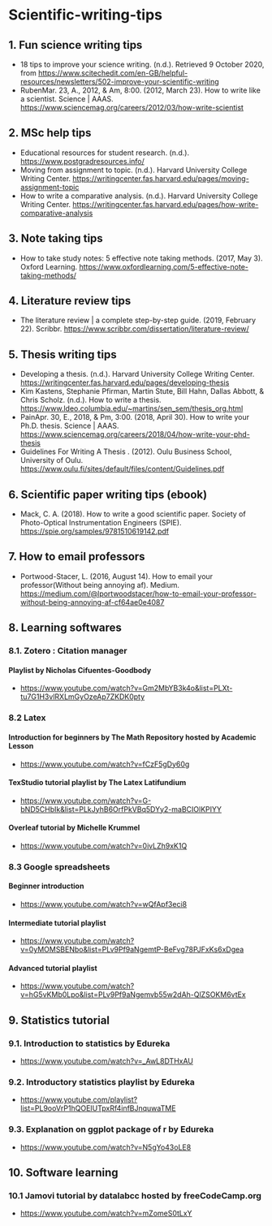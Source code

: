 # Scientific-writing-tips

## 1. Fun science writing tips
* 18 tips to improve your science writing. (n.d.). Retrieved 9 October 2020, from https://www.scitechedit.com/en-GB/helpful-resources/newsletters/502-improve-your-scientific-writing
* RubenMar. 23, A., 2012, & Am, 8:00. (2012, March 23). How to write like a scientist. Science | AAAS. https://www.sciencemag.org/careers/2012/03/how-write-scientist


## 2. MSc help tips
* Educational resources for student research. (n.d.). https://www.postgradresources.info/
* Moving from assignment to topic. (n.d.). Harvard University College Writing Center. https://writingcenter.fas.harvard.edu/pages/moving-assignment-topic
* How to write a comparative analysis. (n.d.). Harvard University College Writing Center. https://writingcenter.fas.harvard.edu/pages/how-write-comparative-analysis

## 3. Note taking tips
* How to take study notes: 5 effective note taking methods. (2017, May 3). Oxford Learning. https://www.oxfordlearning.com/5-effective-note-taking-methods/

## 4. Literature review tips
* The literature review | a complete step-by-step guide. (2019, February 22). Scribbr. https://www.scribbr.com/dissertation/literature-review/

## 5. Thesis writing tips
* Developing a thesis. (n.d.). Harvard University College Writing Center. https://writingcenter.fas.harvard.edu/pages/developing-thesis
* Kim Kastens, Stephanie Pfirman, Martin Stute, Bill Hahn, Dallas Abbott, & Chris Scholz. (n.d.). How to write a thesis. https://www.ldeo.columbia.edu/~martins/sen_sem/thesis_org.html
* PainApr. 30, E., 2018, & Pm, 3:00. (2018, April 30). How to write your Ph.D. thesis. Science | AAAS. https://www.sciencemag.org/careers/2018/04/how-write-your-phd-thesis
* Guidelines For Writing A Thesis . (2012). Oulu Business School, University of Oulu. https://www.oulu.fi/sites/default/files/content/Guidelines.pdf

## 6. Scientific paper writing tips (ebook)
* Mack, C. A. (2018). How to write a good scientific paper. Society of Photo-Optical Instrumentation Engineers (SPIE). https://spie.org/samples/9781510619142.pdf

## 7. How to email professors
* Portwood-Stacer, L. (2016, August 14). How to email your professor(Without being annoying af). Medium. https://medium.com/@lportwoodstacer/how-to-email-your-professor-without-being-annoying-af-cf64ae0e4087

## 8. Learning softwares
### 8.1. Zotero : Citation manager

#### Playlist by Nicholas Cifuentes-Goodbody
* https://www.youtube.com/watch?v=Gm2MbYB3k4o&list=PLXt-tu7G1H3vlRXLmGyOzeAp7ZKDK0pty

### 8.2 Latex 
#### Introduction for beginners by The Math Repository hosted by Academic Lesson
* https://www.youtube.com/watch?v=fCzF5gDy60g

#### TexStudio tutorial playlist by The Latex Latifundium
* https://www.youtube.com/watch?v=G-bND5CHbIk&list=PLkJyhB6OrfPkVBq5DYy2-maBCIOlKPIYY

#### Overleaf tutorial by Michelle Krummel
* https://www.youtube.com/watch?v=0ivLZh9xK1Q

### 8.3 Google spreadsheets
#### Beginner introduction
* https://www.youtube.com/watch?v=wQfApf3eci8

#### Intermediate tutorial playlist
* https://www.youtube.com/watch?v=0yMOMSBENbo&list=PLv9Pf9aNgemtP-BeFvg78PJFxKs6xDgea

#### Advanced tutorial playlist
* https://www.youtube.com/watch?v=hG5vKMb0Lpo&list=PLv9Pf9aNgemvb55w2dAh-QlZSOKM6vtEx

## 9. Statistics tutorial
### 9.1. Introduction to statistics by Edureka
* https://www.youtube.com/watch?v=_AwL8DTHxAU

### 9.2. Introductory statistics playlist by Edureka 
* https://www.youtube.com/playlist?list=PL9ooVrP1hQOEIUTpxRf4infBJnquwaTME

### 9.3. Explanation on ggplot package of r by Edureka
* https://www.youtube.com/watch?v=N5gYo43oLE8

## 10. Software learning
### 10.1 Jamovi tutorial by datalabcc hosted by freeCodeCamp.org
* https://www.youtube.com/watch?v=mZomeS0tLxY

